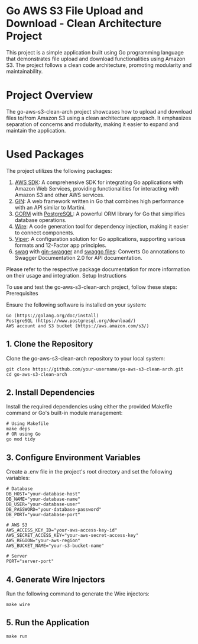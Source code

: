 # Go AWS S3 File Upload and Download - Clean Architecture Project
This project is a simple application built using Go programming language that demonstrates file upload and download functionalities using Amazon S3. The project follows a clean code architecture, promoting modularity and maintainability.

# Project Overview
The go-aws-s3-clean-arch project showcases how to upload and download files to/from Amazon S3 using a clean architecture approach. It emphasizes separation of concerns and modularity, making it easier to expand and maintain the application.

# Used Packages
The project utilizes the following packages:
1. [AWS SDK](https://github.com/aws/aws-sdk-go): A comprehensive SDK for integrating Go applications with Amazon Web Services, providing functionalities for interacting with Amazon S3 and other AWS services.
2. [GIN](github.com/gin-gonic/gin): A web framework written in Go that combines high performance with an API similar to Martini.
4. [GORM](https://gorm.io/index.html) with [PostgreSQL](https://gorm.io/docs/connecting_to_the_database.html#PostgreSQL): A powerful ORM library for Go that simplifies database operations.
5. [Wire](https://github.com/google/wire): A code generation tool for dependency injection, making it easier to connect components.
6. [Viper](https://github.com/spf13/viper): A configuration solution for Go applications, supporting various formats and 12-Factor app principles.
7. [swag](https://github.com/swaggo/swag) with [gin-swagger](https://github.com/swaggo/gin-swagger) and [swaggo files](github.com/swaggo/files): Converts Go annotations to Swagger Documentation 2.0 for API documentation.

Please refer to the respective package documentation for more information on their usage and integration.
Setup Instructions

To use and test the go-aws-s3-clean-arch project, follow these steps:
Prerequisites

Ensure the following software is installed on your system:

    Go (https://golang.org/doc/install)
    PostgreSQL (https://www.postgresql.org/download/)
    AWS account and S3 bucket (https://aws.amazon.com/s3/)

## 1. Clone the Repository

Clone the go-aws-s3-clean-arch repository to your local system:
```
git clone https://github.com/your-username/go-aws-s3-clean-arch.git
cd go-aws-s3-clean-arch
```
## 2. Install Dependencies

Install the required dependencies using either the provided Makefile command or Go's built-in module management:

```
# Using Makefile
make deps
# OR using Go
go mod tidy
```
## 3. Configure Environment Variables

Create a .env file in the project's root directory and set the following variables:
```.env
# Database
DB_HOST="your-database-host"
DB_NAME="your-database-name"
DB_USER="your-database-user"
DB_PASSWORD="your-database-password"
DB_PORT="your-database-port"

# AWS S3
AWS_ACCESS_KEY_ID="your-aws-access-key-id"
AWS_SECRET_ACCESS_KEY="your-aws-secret-access-key"
AWS_REGION="your-aws-region"
AWS_BUCKET_NAME="your-s3-bucket-name"

# Server
PORT="server-port"
```
## 4. Generate Wire Injectors

Run the following command to generate the Wire injectors:
```
make wire
```
## 5. Run the Application

```
make run
```
